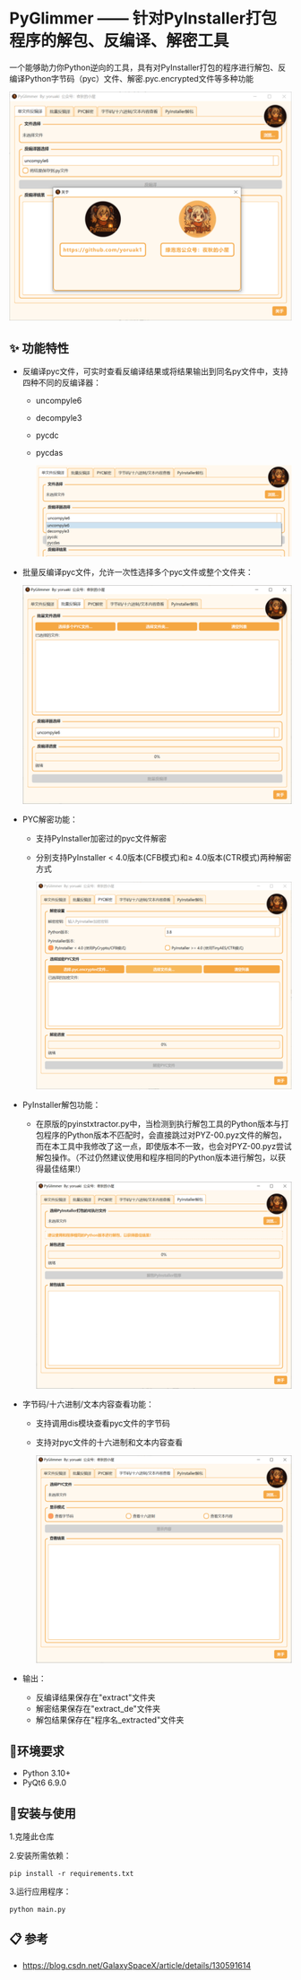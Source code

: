 # PyGlimmer —— 针对PyInstaller打包程序的解包、反编译、解密工具

一个能够助力你Python逆向的工具，具有对PyInstaller打包的程序进行解包、反编译Python字节码（pyc）文件、解密.pyc.encrypted文件等多种功能

<img src=".\image\im1.png" style="zoom:50%;" />

## ✨ 功能特性

- 反编译pyc文件，可实时查看反编译结果或将结果输出到同名py文件中，支持四种不同的反编译器：
  - uncompyle6

  - decompyle3

  - pycdc

  - pycdas

    <img src=".\image\im2.png" style="zoom:100%;" />

- 批量反编译pyc文件，允许一次性选择多个pyc文件或整个文件夹：

  <img src=".\image\im3.png" style="zoom:50%;" />

- PYC解密功能：
  - 支持PyInstaller加密过的pyc文件解密

  - 分别支持PyInstaller < 4.0版本(CFB模式)和≥ 4.0版本(CTR模式)两种解密方式

    <img src=".\image\im4.png" style="zoom:50%;" />

- PyInstaller解包功能：
  - 在原版的pyinstxtractor.py中，当检测到执行解包工具的Python版本与打包程序的Python版本不匹配时，会直接跳过对PYZ-00.pyz文件的解包，而在本工具中我修改了这一点，即使版本不一致，也会对PYZ-00.pyz尝试解包操作。（不过仍然建议使用和程序相同的Python版本进行解包，以获得最佳结果!）

    <img src=".\image\im7.png" style="zoom:50%;" />

- 字节码/十六进制/文本内容查看功能：
  - 支持调用dis模块查看pyc文件的字节码

  - 支持对pyc文件的十六进制和文本内容查看

    <img src=".\image\im5.png" style="zoom:50%;" />

- 输出：
  - 反编译结果保存在"extract"文件夹
  - 解密结果保存在"extract_de"文件夹
  - 解包结果保存在"程序名_extracted"文件夹

## 🔧环境要求

- Python 3.10+
- PyQt6 6.9.0

## 🚀安装与使用

1.克隆此仓库

2.安装所需依赖：

```
pip install -r requirements.txt
```

3.运行应用程序：

```
python main.py
```

## 📋 参考

- https://blog.csdn.net/GalaxySpaceX/article/details/130591614